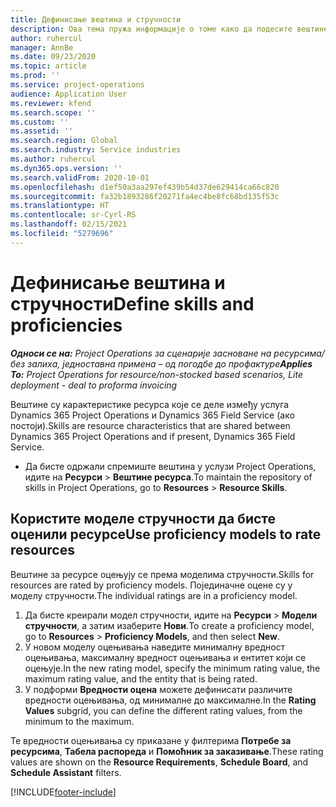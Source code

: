 ```yaml
---
title: Дефинисање вештина и стручности
description: Ова тема пружа информације о томе како да подесите вештине и моделе стручности за оцену ресурса.
author: ruhercul
manager: AnnBe
ms.date: 09/23/2020
ms.topic: article
ms.prod: ''
ms.service: project-operations
audience: Application User
ms.reviewer: kfend
ms.search.scope: ''
ms.custom: ''
ms.assetid: ''
ms.search.region: Global
ms.search.industry: Service industries
ms.author: ruhercul
ms.dyn365.ops.version: ''
ms.search.validFrom: 2020-10-01
ms.openlocfilehash: d1ef50a3aa297ef439b54d37de629414ca66c820
ms.sourcegitcommit: fa32b1893286f20271fa4ec4be8fc68bd135f53c
ms.translationtype: HT
ms.contentlocale: sr-Cyrl-RS
ms.lasthandoff: 02/15/2021
ms.locfileid: "5279696"
---
```

# <a name="define-skills-and-proficiencies"></a><span data-ttu-id="af270-103">Дефинисање вештина и стручности</span><span class="sxs-lookup"><span data-stu-id="af270-103">Define skills and proficiencies</span></span>

<span data-ttu-id="af270-104">_**Односи се на:** Project Operations за сценарије засноване на ресурсима/без залиха, једноставна примена – од погодбе до профактуре_</span><span class="sxs-lookup"><span data-stu-id="af270-104">_**Applies To:** Project Operations for resource/non-stocked based scenarios, Lite deployment - deal to proforma invoicing_</span></span>

<span data-ttu-id="af270-105">Вештине су карактеристике ресурса које се деле између услуга Dynamics 365 Project Operations и Dynamics 365 Field Service (ако постоји).</span><span class="sxs-lookup"><span data-stu-id="af270-105">Skills are resource characteristics that are shared between Dynamics 365 Project Operations and if present, Dynamics 365 Field Service.</span></span> 

- <span data-ttu-id="af270-106">Да бисте одржали спремиште вештина у услузи Project Operations, идите на **Ресурси** \> **Вештине ресурса**.</span><span class="sxs-lookup"><span data-stu-id="af270-106">To maintain the repository of skills in Project Operations, go to **Resources** \> **Resource Skills**.</span></span> 

## <a name="use-proficiency-models-to-rate-resources"></a><span data-ttu-id="af270-107">Користите моделе стручности да бисте оценили ресурсе</span><span class="sxs-lookup"><span data-stu-id="af270-107">Use proficiency models to rate resources</span></span>

<span data-ttu-id="af270-108">Вештине за ресурсе оцењују се према моделима стручности.</span><span class="sxs-lookup"><span data-stu-id="af270-108">Skills for resources are rated by proficiency models.</span></span> <span data-ttu-id="af270-109">Појединачне оцене су у моделу стручности.</span><span class="sxs-lookup"><span data-stu-id="af270-109">The individual ratings are in a proficiency model.</span></span> 

1. <span data-ttu-id="af270-110">Да бисте креирали модел стручности, идите на **Ресурси** \> **Модели стручности**, а затим изаберите **Нови**.</span><span class="sxs-lookup"><span data-stu-id="af270-110">To create a proficiency model, go to **Resources** \> **Proficiency Models**, and then select **New**.</span></span>
2. <span data-ttu-id="af270-111">У новом моделу оцењивања наведите минималну вредност оцењивања, максималну вредност оцењивања и ентитет који се оцењује.</span><span class="sxs-lookup"><span data-stu-id="af270-111">In the new rating model, specify the minimum rating value, the maximum rating value, and the entity that is being rated.</span></span>
3. <span data-ttu-id="af270-112">У подформи **Вредности оцена** можете дефинисати различите вредности оцењивања, од минималне до максималне.</span><span class="sxs-lookup"><span data-stu-id="af270-112">In the **Rating Values** subgrid, you can define the different rating values, from the minimum to the maximum.</span></span>


<span data-ttu-id="af270-113">Те вредности оцењивања су приказане у филтерима **Потребе за ресурсима**, **Табела распореда** и **Помоћник за заказивање**.</span><span class="sxs-lookup"><span data-stu-id="af270-113">These rating values are shown on the **Resource Requirements**, **Schedule Board**, and **Schedule Assistant** filters.</span></span>


[!INCLUDE[footer-include](../includes/footer-banner.md)]